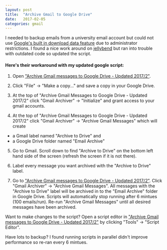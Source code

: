 ```yaml
---
layout: post
title:  "Archive Gmail to Google Drive"
date:   2017-02-05 
categories: gmail
---
```


I needed to backup emails from a university email account but could not use [Google's built in download data feature](https://support.google.com/accounts/answer/3024190?source=gsearch&hl=en) due to administrator restrictions. I found a nice work around on [jellybend](https://www.youtube.com/watch?v=otnsCc236oE) but ran into trouble with outdated code so updated the script.




#### Here's their workaround with my updated google script:

1. Open ["Archive Gmail messages to Google Drive - Updated 2017/2"](https://docs.google.com/spreadsheets/d/1ilxczAWF2lbDPGGtF7knYRIuMSIkcv6Kr9Yva24EoJE/edit?usp=sharing). 

2. Click "File" -> "Make a copy..." and save a copy in your Google Drive.

3. At the top of "Archive Gmail Messages to Google Drive - Updated 2017/2" click "Gmail Archiver" -> "Initialize" and grant access to your gmail accounts.

4. At the top of "Archive Gmail Messages to Google Drive - Updated 2017/2" click "Gmail Archiver" -> "Archive Gmail Messages" which will create 
 - a Gmail label named "Archive to Drive" and
 - a Google Drive folder named "Email Archive"
 
5. Go to Gmail. Scroll down to find "Archive to Drive" on the bottom left hand side of the screen (refresh the screen if it is not there).

6. Label every message you want archived with the "Archive to Drive" label. 

7. Go to ["Archive Gmail messages to Google Drive - Updated 2017/2"](https://docs.google.com/spreadsheets/d/1ilxczAWF2lbDPGGtF7knYRIuMSIkcv6Kr9Yva24EoJE/edit?usp=sharing). Click "Gmail Archiver" -> "Archive Gmail Messages". All messages with the "Archive to Drive" label will be archived in to the "Email Archive" folder in Google Drive. Scripts will automatically stop running after 6 mintues (100 emails/run). Re-run "Archive Gmail Messages" until all desired messages have been archived.

Want to make changes to the script? Open a script editor in ["Archive Gmail messages to Google Drive - Updated 2017/2"](https://docs.google.com/spreadsheets/d/1ilxczAWF2lbDPGGtF7knYRIuMSIkcv6Kr9Yva24EoJE/edit?usp=sharing) by clicking "Tools" -> "Script Editor".

Have lots to backup? I found running scripts in parallel didn't improve performance so re-ran every 6 mintues.


 